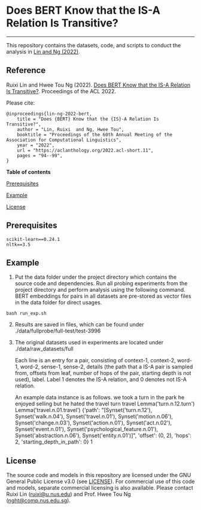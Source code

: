 # Does BERT Know that the IS-A Relation Is Transitive?
-------------------------------------------

This repository contains the datasets, code, and scripts to conduct the analysis in [Lin and Ng (2022)](#reference).

## Reference
Ruixi Lin and Hwee Tou Ng (2022). 
[Does BERT Know that the IS-A Relation Is Transitive?](https://TBD).  Proceedings of the ACL 2022. 

Please cite: 
```
@inproceedings{lin-ng-2022-bert,
    title = "Does {BERT} Know that the {IS}-A Relation Is Transitive?",
    author = "Lin, Ruixi  and Ng, Hwee Tou",
    booktitle = "Proceedings of the 60th Annual Meeting of the Association for Computational Linguistics",
    year = "2022",
    url = "https://aclanthology.org/2022.acl-short.11",
    pages = "94--99",
}

```

**Table of contents**

[Prerequisites](#prerequisites)

[Example](#example)

[License](#license)


## Prerequisites

```
scikit-learn==0.24.1
nltk==3.5
```


## Example
1. Put the data folder under the project directory which contains the source code and dependencies. Run all probing experiments from the project directory and perform analysis using the following command. BERT embeddings for pairs in all datasets are pre-stored as vector files in the data folder for direct usages.

```
bash run_exp.sh
```

2. Results are saved in files, which can be found under
	./data/fullprobe/full-test/test-3996

3. The original datasets used in experiments are located under
	./data/raw_datasets/full

	Each line is an entry for a pair, consisting of context-1, context-2, word-1, word-2, sense-1, sense-2, details (the path that a IS-A pair is sampled from, offsets from leaf, number of hops of the pair, starting depth is not used), label. Label 1 denotes the IS-A relation, and 0 denotes not IS-A relation.

	An example data instance is as follows.
	we took a turn in the park	he enjoyed selling but he hated the travel	turn	travel	Lemma('turn.n.12.turn')	Lemma('travel.n.01.travel')	{'path': "[Synset('turn.n.12'), Synset('walk.n.04'), Synset('travel.n.01'), Synset('motion.n.06'), Synset('change.n.03'), Synset('action.n.01'), Synset('act.n.02'), Synset('event.n.01'), Synset('psychological_feature.n.01'), Synset('abstraction.n.06'), Synset('entity.n.01')]", 'offset': (0, 2), 'hops': 2, 'starting_depth_in_path': 0}	1


## License
The source code and models in this repository are licensed under the GNU General Public License v3.0 (see [LICENSE](LICENSE)). For commercial use of this code and models, separate commercial licensing is also available. Please contact Ruixi Lin (ruixi@u.nus.edu) and Prof. Hwee Tou Ng (nght@comp.nus.edu.sg).


